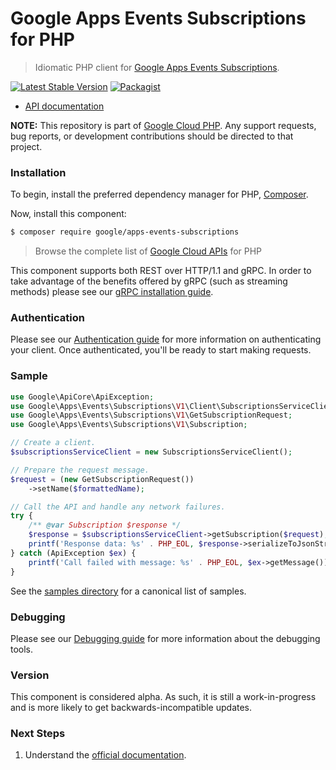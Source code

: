 # Google Apps Events Subscriptions for PHP

> Idiomatic PHP client for [Google Apps Events Subscriptions](https://developers.google.com/workspace/events).

[![Latest Stable Version](https://poser.pugx.org/google/apps-events-subscriptions/v/stable)](https://packagist.org/packages/google/apps-events-subscriptions) [![Packagist](https://img.shields.io/packagist/dm/google/apps-events-subscriptions.svg)](https://packagist.org/packages/google/apps-events-subscriptions)

* [API documentation](https://cloud.google.com/php/docs/reference/apps-events-subscriptions/latest)

**NOTE:** This repository is part of [Google Cloud PHP](https://github.com/googleapis/google-cloud-php). Any
support requests, bug reports, or development contributions should be directed to
that project.

### Installation

To begin, install the preferred dependency manager for PHP, [Composer](https://getcomposer.org/).

Now, install this component:

```sh
$ composer require google/apps-events-subscriptions
```

> Browse the complete list of [Google Cloud APIs](https://cloud.google.com/php/docs/reference)
> for PHP

This component supports both REST over HTTP/1.1 and gRPC. In order to take advantage of the benefits
offered by gRPC (such as streaming methods) please see our
[gRPC installation guide](https://cloud.google.com/php/grpc).

### Authentication

Please see our [Authentication guide](https://github.com/googleapis/google-cloud-php/blob/main/AUTHENTICATION.md) for more information
on authenticating your client. Once authenticated, you'll be ready to start making requests.

### Sample

```php
use Google\ApiCore\ApiException;
use Google\Apps\Events\Subscriptions\V1\Client\SubscriptionsServiceClient;
use Google\Apps\Events\Subscriptions\V1\GetSubscriptionRequest;
use Google\Apps\Events\Subscriptions\V1\Subscription;

// Create a client.
$subscriptionsServiceClient = new SubscriptionsServiceClient();

// Prepare the request message.
$request = (new GetSubscriptionRequest())
    ->setName($formattedName);

// Call the API and handle any network failures.
try {
    /** @var Subscription $response */
    $response = $subscriptionsServiceClient->getSubscription($request);
    printf('Response data: %s' . PHP_EOL, $response->serializeToJsonString());
} catch (ApiException $ex) {
    printf('Call failed with message: %s' . PHP_EOL, $ex->getMessage());
}
```

See the [samples directory](https://github.com/googleapis/php-apps-events-subscriptions/tree/main/samples) for a canonical list of samples.

### Debugging

Please see our [Debugging guide](https://github.com/googleapis/google-cloud-php/blob/main/DEBUG.md)
for more information about the debugging tools.

### Version

This component is considered alpha. As such, it is still a work-in-progress and is more likely to get backwards-incompatible updates.

### Next Steps

1. Understand the [official documentation](https://developers.google.com/workspace/events).
